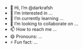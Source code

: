 - 👋 Hi, I’m @darkrafsh
- 👀 I’m interested in ...
- 🌱 I’m currently learning ...
- 💞️ I’m looking to collaborate on ...
- 📫 How to reach me ...
- 😄 Pronouns: ...
- ⚡ Fun fact: ...

<!---
darkrafsh/darkrafsh is a ✨ special ✨ repository because its `README.md` (this file) appears on your GitHub profile.
You can click the Preview link to take a look at your changes.
--->
